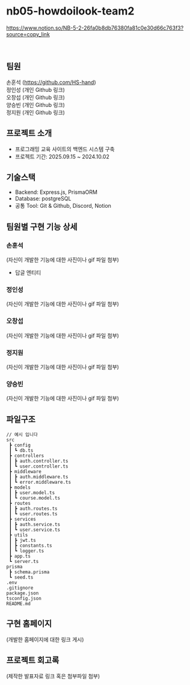 # nb05-howdoilook-team2
https://www.notion.so/NB-5-2-26fa0b8db76380fa81c0e30d66c763f3?source=copy_link

<br>

## 팀원
손훈석 (https://github.com/HS-hand)  
정인성 (개인 Github 링크)  
오창섭 (개인 Github 링크)  
양승빈 (개인 Github 링크)  
정지원 (개인 Github 링크)  

## 프로젝트 소개
- 프로그래밍 교육 사이트의 백엔드 시스템 구축
- 프로젝트 기간: 2025.09.15 ~ 2024.10.02

## 기술스택
- Backend: Express.js, PrismaORM
- Database: postgreSQL
- 공통 Tool: Git & Github, Discord, Notion

## 팀원별 구현 기능 상세
### 손훈석
(자신이 개발한 기능에 대한 사진이나 gif 파일 첨부)

- 답글 엔티티
  
### 정인성
(자신이 개발한 기능에 대한 사진이나 gif 파일 첨부)

### 오창섭
(자신이 개발한 기능에 대한 사진이나 gif 파일 첨부)

### 정지원
(자신이 개발한 기능에 대한 사진이나 gif 파일 첨부)

### 양승빈
(자신이 개발한 기능에 대한 사진이나 gif 파일 첨부)

## 파일구조

```
// 예시 입니다
src
 ┣ config
 ┃ ┗ db.ts
 ┣ controllers
 ┃ ┣ auth.controller.ts
 ┃ ┗ user.controller.ts
 ┣ middleware
 ┃ ┣ auth.middleware.ts
 ┃ ┗ error.middleware.ts
 ┣ models
 ┃ ┣ user.model.ts
 ┃ ┗ course.model.ts
 ┣ routes
 ┃ ┣ auth.routes.ts
 ┃ ┗ user.routes.ts
 ┣ services
 ┃ ┣ auth.service.ts
 ┃ ┗ user.service.ts
 ┣ utils
 ┃ ┣ jwt.ts
 ┃ ┣ constants.ts
 ┃ ┗ logger.ts
 ┣ app.ts
 ┗ server.ts
prisma
 ┣ schema.prisma
 ┗ seed.ts
.env
.gitignore
package.json
tsconfig.json
README.md
```
## 구현 홈페이지
(개발한 홈페이지에 대한 링크 게시)

## 프로젝트 회고록
(제작한 발표자료 링크 혹은 첨부파일 첨부)

